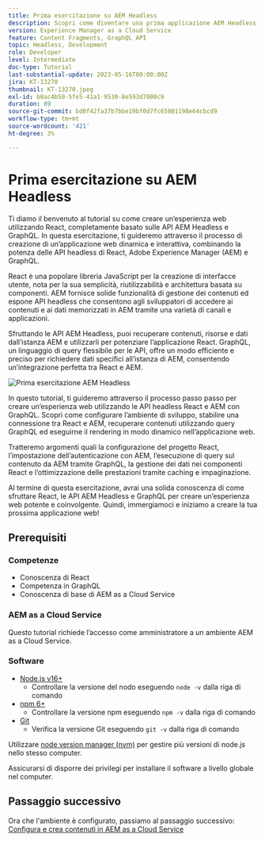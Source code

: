 ```yaml
---
title: Prima esercitazione su AEM Headless
description: Scopri come diventare una prima applicazione AEM Headless.
version: Experience Manager as a Cloud Service
feature: Content Fragments, GraphQL API
topic: Headless, Development
role: Developer
level: Intermediate
doc-type: Tutorial
last-substantial-update: 2023-05-16T00:00:00Z
jira: KT-13270
thumbnail: KT-13270.jpeg
exl-id: b0ac4b50-5fe5-41a1-9530-8e593d7000c9
duration: 89
source-git-commit: bd0f42fa37b7bbe19bf0d7fc65801198e64cbcd9
workflow-type: tm+mt
source-wordcount: '421'
ht-degree: 3%

---
```


# Prima esercitazione su AEM Headless

Ti diamo il benvenuto al tutorial su come creare un’esperienza web utilizzando React, completamente basato sulle API AEM Headless e GraphQL. In questa esercitazione, ti guideremo attraverso il processo di creazione di un’applicazione web dinamica e interattiva, combinando la potenza delle API headless di React, Adobe Experience Manager (AEM) e GraphQL.

React è una popolare libreria JavaScript per la creazione di interfacce utente, nota per la sua semplicità, riutilizzabilità e architettura basata su componenti. AEM fornisce solide funzionalità di gestione dei contenuti ed espone API headless che consentono agli sviluppatori di accedere ai contenuti e ai dati memorizzati in AEM tramite una varietà di canali e applicazioni.

Sfruttando le API AEM Headless, puoi recuperare contenuti, risorse e dati dall’istanza AEM e utilizzarli per potenziare l’applicazione React. GraphQL, un linguaggio di query flessibile per le API, offre un modo efficiente e preciso per richiedere dati specifici all’istanza di AEM, consentendo un’integrazione perfetta tra React e AEM.

![Prima esercitazione AEM Headless](./assets/overview/overview.png)

In questo tutorial, ti guideremo attraverso il processo passo passo per creare un’esperienza web utilizzando le API headless React e AEM con GraphQL. Scopri come configurare l’ambiente di sviluppo, stabilire una connessione tra React e AEM, recuperare contenuti utilizzando query GraphQL ed eseguirne il rendering in modo dinamico nell’applicazione web.

Tratteremo argomenti quali la configurazione del progetto React, l’impostazione dell’autenticazione con AEM, l’esecuzione di query sul contenuto da AEM tramite GraphQL, la gestione dei dati nei componenti React e l’ottimizzazione delle prestazioni tramite caching e impaginazione.

Al termine di questa esercitazione, avrai una solida conoscenza di come sfruttare React, le API AEM Headless e GraphQL per creare un’esperienza web potente e coinvolgente. Quindi, immergiamoci e iniziamo a creare la tua prossima applicazione web!

## Prerequisiti

### Competenze

+ Conoscenza di React
+ Competenza in GraphQL
+ Conoscenza di base di AEM as a Cloud Service

### AEM as a Cloud Service

Questo tutorial richiede l’accesso come amministratore a un ambiente AEM as a Cloud Service.

### Software

+ [Node.js v16+](https://nodejs.org/it/)
   + Controllare la versione del nodo eseguendo `node -v` dalla riga di comando
+ [npm 6+](https://www.npmjs.com/)
   + Controllare la versione npm eseguendo `npm -v` dalla riga di comando
+ [Git](https://git-scm.com/)
   + Verifica la versione Git eseguendo `git -v` dalla riga di comando

Utilizzare [node version manager (nvm)](https://github.com/nvm-sh/nvm) per gestire più versioni di node.js nello stesso computer.

Assicurarsi di disporre dei privilegi per installare il software a livello globale nel computer.

## Passaggio successivo

Ora che l&#39;ambiente è configurato, passiamo al passaggio successivo: [Configura e crea contenuti in AEM as a Cloud Service](./1-content-modeling.md)

